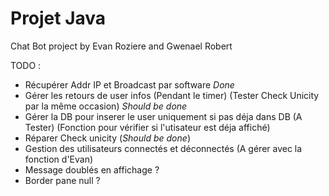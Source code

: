 # Projet Java

Chat Bot project by Evan Roziere and Gwenael Robert

TODO : 

- Récupérer Addr IP et Broadcast par software *Done*
- Gérer les retours de user infos (Pendant le timer) (Tester Check Unicity par la même occasion) *Should be done*
- Gérer la DB pour inserer le user uniquement si pas déja dans DB (A Tester) (Fonction pour vérifier si l'utisateur est déja affiché)
- Réparer Check unicity (*Should be done*)
- Gestion des utilisateurs connectés et déconnectés (A gérer avec la fonction d'Evan)
- Message doublés en affichage ? 
- Border pane null ? 
